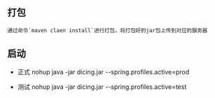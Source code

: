 ## 打包
    通过命令`maven claen install`进行打包，将打包好的jar包上传到对应的服务器

## 启动
- 正式
nohup java -jar dicing.jar --spring.profiles.active=prod

- 测试
nohup java -jar dicing.jar --spring.profiles.active=test
